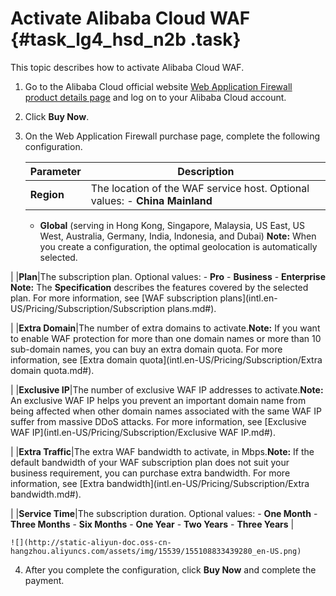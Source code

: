 # Activate Alibaba Cloud WAF {#task_lg4_hsd_n2b .task}

This topic describes how to activate Alibaba Cloud WAF.

1.  Go to the Alibaba Cloud official website [Web Application Firewall product details page](https://www.alibabacloud.com/zh/product/waf) and log on to your Alibaba Cloud account. 
2.  Click **Buy Now**. 
3.  On the Web Application Firewall purchase page, complete the following configuration. 

    |Parameter|Description|
    |---------|-----------|
    |**Region**|The location of the WAF service host. Optional values:    -   **China Mainland**
    -   **Global** \(serving in Hong Kong, Singapore, Malaysia, US East, US West, Australia, Germany, India, Indonesia, and Dubai\)
**Note:** When you create a configuration, the optimal geolocation is automatically selected.

|
    |**Plan**|The subscription plan. Optional values:    -   **Pro**
    -   **Business**
    -   **Enterprise**
**Note:** The **Specification** describes the features covered by the selected plan. For more information, see [WAF subscription plans](intl.en-US/Pricing/Subscription/Subscription plans.md#).

|
    |**Extra Domain**|The number of extra domains to activate.**Note:** If you want to enable WAF protection for more than one domain names or more than 10 sub-domain names, you can buy an extra domain quota. For more information, see [Extra domain quota](intl.en-US/Pricing/Subscription/Extra domain quota.md#).

|
    |**Exclusive IP**|The number of exclusive WAF IP addresses to activate.**Note:** An exclusive WAF IP helps you prevent an important domain name from being affected when other domain names associated with the same WAF IP suffer from massive DDoS attacks. For more information, see [Exclusive WAF IP](intl.en-US/Pricing/Subscription/Exclusive WAF IP.md#).

|
    |**Extra Traffic**|The extra WAF bandwidth to activate, in Mbps.**Note:** If the default bandwidth of your WAF subscription plan does not suit your business requirement, you can purchase extra bandwidth. For more information, see [Extra bandwidth](intl.en-US/Pricing/Subscription/Extra bandwidth.md#).

|
    |**Service Time**|The subscription duration. Optional values:    -   **One Month**
    -   **Three Months**
    -   **Six Months**
    -   **One Year**
    -   **Two Years**
    -   **Three Years**
|

    ![](http://static-aliyun-doc.oss-cn-hangzhou.aliyuncs.com/assets/img/15539/155108833439280_en-US.png)

4.  After you complete the configuration, click **Buy Now** and complete the payment. 

